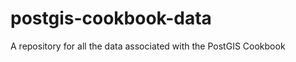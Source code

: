 postgis-cookbook-data
=====================

A repository for all the data associated with the PostGIS Cookbook
